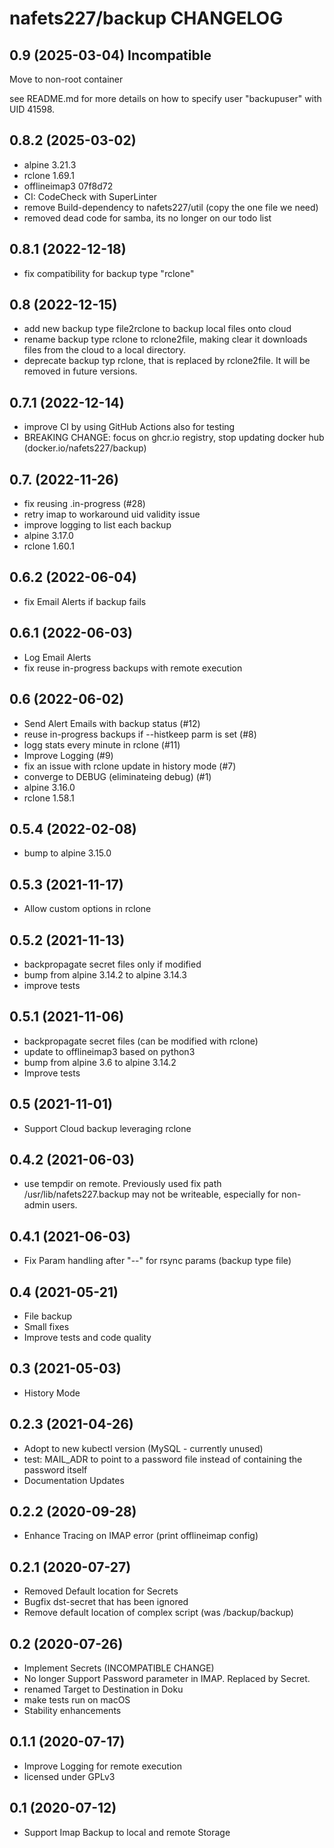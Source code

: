 # nafets227/backup CHANGELOG

## 0.9 (2025-03-04) Incompatible

Move to non-root container

see README.md for more details on how to specify
user "backupuser" with UID 41598.

## 0.8.2 (2025-03-02)

- alpine 3.21.3
- rclone 1.69.1
- offlineimap3 07f8d72
- CI: CodeCheck with SuperLinter
- remove Build-dependency to nafets227/util (copy the one file we need)
- removed dead code for samba, its no longer on our todo list

## 0.8.1 (2022-12-18)

- fix compatibility for backup type "rclone"

## 0.8 (2022-12-15)

- add new backup type file2rclone to backup local files onto cloud
- rename backup type rclone to rclone2file, making clear it
  downloads files from the cloud to a local directory.
- deprecate backup typ rclone, that is replaced by rclone2file.
  It will be removed in future versions.

## 0.7.1 (2022-12-14)

- improve CI by using GitHub Actions also for testing
- BREAKING CHANGE: focus on ghcr.io registry, stop updating docker hub
  (docker.io/nafets227/backup)

## 0.7. (2022-11-26)

- fix reusing .in-progress (#28)
- retry imap to workaround uid validity issue
- improve logging to list each backup
- alpine 3.17.0
- rclone 1.60.1

## 0.6.2 (2022-06-04)

- fix Email Alerts if backup fails

## 0.6.1 (2022-06-03)

- Log Email Alerts
- fix reuse in-progress backups with remote execution

## 0.6 (2022-06-02)

- Send Alert Emails with backup status (#12)
- reuse in-progress backups if --histkeep parm is set (#8)
- logg stats every minute in rclone (#11)
- Improve Logging (#9)
- fix an issue with rclone update in history mode (#7)
- converge to DEBUG (eliminateing debug) (#1)
- alpine 3.16.0
- rclone 1.58.1

## 0.5.4 (2022-02-08)

- bump to alpine 3.15.0

## 0.5.3 (2021-11-17)

- Allow custom options in rclone

## 0.5.2 (2021-11-13)

- backpropagate secret files only if modified
- bump from alpine 3.14.2 to alpine 3.14.3
- improve tests

## 0.5.1 (2021-11-06)

- backpropagate secret files (can be modified with rclone)
- update to offlineimap3 based on python3
- bump from alpine 3.6 to alpine 3.14.2
- Improve tests

## 0.5 (2021-11-01)

- Support Cloud backup leveraging rclone

## 0.4.2 (2021-06-03)

- use tempdir on remote. Previously used fix path /usr/lib/nafets227.backup
  may not be writeable, especially for non-admin users.

## 0.4.1 (2021-06-03)

- Fix Param handling after "--" for rsync params (backup type file)

## 0.4 (2021-05-21)

- File backup
- Small fixes
- Improve tests and code quality

## 0.3 (2021-05-03)

- History Mode

## 0.2.3 (2021-04-26)

- Adopt to new kubectl version (MySQL - currently unused)
- test: MAIL_ADR to point to a password file instead of containing the
  password itself
- Documentation Updates

## 0.2.2 (2020-09-28)

- Enhance Tracing on IMAP error (print offlineimap config)

## 0.2.1 (2020-07-27)

- Removed Default location for Secrets
- Bugfix dst-secret that has been ignored
- Remove default location of complex script (was /backup/backup)

## 0.2 (2020-07-26)

- Implement Secrets (INCOMPATIBLE CHANGE)
- No longer Support Password parameter in IMAP. Replaced by Secret.
- renamed Target to Destination in Doku
- make tests run on macOS
- Stability enhancements

## 0.1.1 (2020-07-17)

- Improve Logging for remote execution
- licensed under GPLv3

## 0.1 (2020-07-12)

- Support Imap Backup to local and remote Storage
